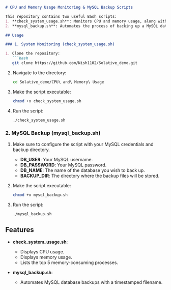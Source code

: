 ```markdown
# CPU and Memory Usage Monitoring & MySQL Backup Scripts

This repository contains two useful Bash scripts:
1. **check_system_usage.sh**: Monitors CPU and memory usage, along with listing the top memory-consuming processes.
2. **mysql_backup.sh**: Automates the process of backing up a MySQL database.

## Usage

### 1. System Monitoring (check_system_usage.sh)

1. Clone the repository:
   ```bash
   git clone https://github.com/Nish1102/Solative_demo.git
   ```

2. Navigate to the directory:
   ```bash
   cd Solative_demo/CPU\ and\ Memory\ Usage
   ```

3. Make the script executable:
   ```bash
   chmod +x check_system_usage.sh
   ```

4. Run the script:
   ```bash
   ./check_system_usage.sh
   ```

### 2. MySQL Backup (mysql_backup.sh)

1. Make sure to configure the script with your MySQL credentials and backup directory.
   - **DB_USER**: Your MySQL username.
   - **DB_PASSWORD**: Your MySQL password.
   - **DB_NAME**: The name of the database you wish to back up.
   - **BACKUP_DIR**: The directory where the backup files will be stored.

2. Make the script executable:
   ```bash
   chmod +x mysql_backup.sh
   ```

3. Run the script:
   ```bash
   ./mysql_backup.sh
   ```

## Features

- **check_system_usage.sh**:
  - Displays CPU usage.
  - Displays memory usage.
  - Lists the top 5 memory-consuming processes.

- **mysql_backup.sh**:
  - Automates MySQL database backups with a timestamped filename.

```
